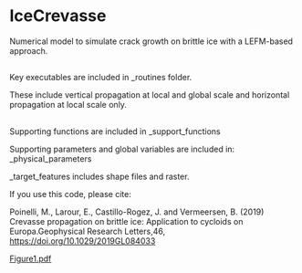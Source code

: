 # IceCrevasse

Numerical model to simulate crack growth on brittle ice with a LEFM-based approach.

##
Key executables are included in _routines folder. 

These include vertical propagation at local and global scale and horizontal propagation at local scale only.

##
Supporting functions are included in _support_functions

Supporting parameters and global variables are included in: _physical_parameters 


_target_features includes shape files and raster.

If you use this code, please cite:

Poinelli, M., Larour, E., Castillo-Rogez, J. and Vermeersen, B. (2019) Crevasse propagation on brittle ice: Application to cycloids on Europa.Geophysical Research Letters,46, https://doi.org/10.1029/2019GL084033

[Figure1.pdf](https://github.com/MPoinelli/IceCrevasse/files/8460756/Figure1.pdf)
